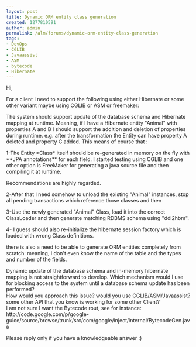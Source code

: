 ```yaml
---
layout: post
title: Dynamic ORM entity class generation
created: 1277810591
author: admin
permalink: /alm/forums/dynamic-orm-entity-class-generation
tags:
- DevOps
- CGLIB
- Javaassist
- ASM
- bytecode
- Hibernate
---
```

<p>Hi,</p>
<p>For a client I need to support the following using either Hibernate or some other variant maybe using CGLIB or ASM or freemaker:</p>
<p>The system should support update of the database schema and Hibernate mapping at runtime. Meaning, if I have a Hibernate entity &quot;Animal&quot; with properties A and B I should support the addition and deletion of properties during runtime. e.g. after the transformation the Entity can have property A deleted and property C added. This means of course that :</p>
<p>1-The Entity *Class* itself should be re-generated in memory on the fly with **JPA annotations** for each field. I started testing using CGLIB and one other option is FreeMaker for generating a java source file and then compiling it at runtime.</p>
<p>Recommendations are highly regarded.</p>
<p>2-After that I need somehow to unload the existing &quot;Animal&quot; instances, stop all pending transactions which reference those classes and then</p>
<p>3-Use the newly generated &quot;Animal&quot; Class, load it into the correct ClassLoader and then generate matching RDBMS schema using &quot;ddl2hbm&quot;.</p>
<p>4- I guess should also re-initialize the hibernate session factory which is loaded with wrong Class definitions.</p>
<p>there is also a need to be able to generate ORM entities completely from scratch: meaning, I don&#39;t even know the name of the table and the types and number of the fields.</p>
<p>Dynamic update of the database schema and in-memory hibernate mapping is not straightforward to develop. Which mechanism would I use for blocking access to the system until a database schema update has been performed?<br />
	How would you approach this issue? would you use CGLIB/ASM/Javaassist? some other API that you know is working for some other Client?<br />
	I am not sure I want the Bytecode rout, see for instance: http://code.google.com/p/google-guice/source/browse/trunk/src/com/google/inject/internal/BytecodeGen.java</p>
<p>Please reply only if you have a knowledgeable answer :)</p>
